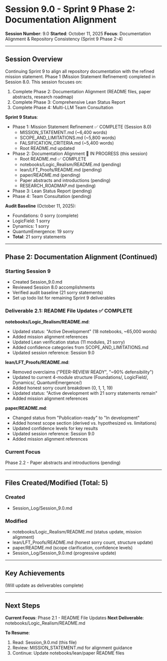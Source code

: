 # Session 9.0 - Sprint 9 Phase 2: Documentation Alignment

**Session Number**: 9.0
**Started**: October 11, 2025
**Focus**: Documentation Alignment & Repository Consistency (Sprint 9 Phase 2-4)

---

## Session Overview

Continuing Sprint 9 to align all repository documentation with the refined mission statement. Phase 1 (Mission Statement Refinement) completed in Session 8.0. This session focuses on:
1. Complete Phase 2: Documentation Alignment (README files, paper abstracts, research roadmap)
2. Complete Phase 3: Comprehensive Lean Status Report
3. Complete Phase 4: Multi-LLM Team Consultation

**Sprint 9 Status**:
- Phase 1: Mission Statement Refinement ✅ COMPLETE (Session 8.0)
  - MISSION_STATEMENT.md (~6,400 words)
  - SCOPE_AND_LIMITATIONS.md (~5,800 words)
  - FALSIFICATION_CRITERIA.md (~5,400 words)
  - Root README.md updated
- Phase 2: Documentation Alignment 🔄 IN PROGRESS (this session)
  - Root README.md ✅ COMPLETE
  - notebooks/Logic_Realism/README.md (pending)
  - lean/LFT_Proofs/README.md (pending)
  - paper/README.md (pending)
  - Paper abstracts and introductions (pending)
  - RESEARCH_ROADMAP.md (pending)
- Phase 3: Lean Status Report (pending)
- Phase 4: Team Consultation (pending)

**Audit Baseline** (October 11, 2025):
- Foundations: 0 sorry (complete)
- LogicField: 1 sorry
- Dynamics: 1 sorry
- QuantumEmergence: 19 sorry
- **Total**: 21 sorry statements

---

## Phase 2: Documentation Alignment (Continued)

### Starting Session 9
- Created Session_9.0.md
- Reviewed Session 8.0 accomplishments
- Verified audit baseline (21 sorry statements)
- Set up todo list for remaining Sprint 9 deliverables

### Deliverable 2.1: README File Updates ✅ COMPLETE

**notebooks/Logic_Realism/README.md**:
- Updated status: "Active Development" (18 notebooks, ~65,000 words)
- Added mission alignment references
- Updated Lean verification status (11 modules, 21 sorry)
- Added confidence categories from SCOPE_AND_LIMITATIONS.md
- Updated session reference: Session 9.0

**lean/LFT_Proofs/README.md**:
- Removed overclaims ("PEER-REVIEW READY", "~90% defensibility")
- Updated to current 4-module structure (Foundations/, LogicField/, Dynamics/, QuantumEmergence/)
- Added honest sorry count breakdown (0, 1, 1, 19)
- Updated status: "Active development with 21 sorry statements remain"
- Added mission alignment references

**paper/README.md**:
- Changed status from "Publication-ready" to "In development"
- Added honest scope section (derived vs. hypothesized vs. limitations)
- Updated confidence levels for key results
- Updated session reference: Session 9.0
- Added mission alignment references

### Current Focus
Phase 2.2 - Paper abstracts and introductions (pending)

---

## Files Created/Modified (Total: 5)

### Created
- Session_Log/Session_9.0.md

### Modified
- notebooks/Logic_Realism/README.md (status update, mission alignment)
- lean/LFT_Proofs/README.md (honest sorry count, structure update)
- paper/README.md (scope clarification, confidence levels)
- Session_Log/Session_9.0.md (progressive update)

---

## Key Achievements

(Will update as deliverables complete)

---

## Next Steps

**Current Focus**: Phase 2.1 - README File Updates
**Next Deliverable**: notebooks/Logic_Realism/README.md

**To Resume**:
1. Read: Session_9.0.md (this file)
2. Review: MISSION_STATEMENT.md for alignment guidance
3. Continue: Update notebooks/lean/paper README files
